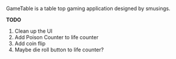 GameTable is a table top gaming application designed by smusings.


**TODO**

1. Clean up the UI
2. Add Poison Counter to life counter
3. Add coin flip
4. Maybe die roll button to life counter?